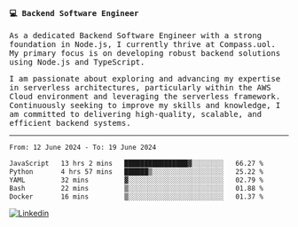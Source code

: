 
<samp>
  
#### 💻 Backend Software Engineer

As a dedicated Backend Software Engineer with a strong foundation in Node.js, I currently thrive at Compass.uol. My primary focus is on developing robust backend solutions using Node.js and TypeScript.

I am passionate about exploring and advancing my expertise in serverless architectures, particularly within the AWS Cloud environment and leveraging the serverless framework. Continuously seeking to improve my skills and knowledge, I am committed to delivering high-quality, scalable, and efficient backend systems.

---

<!--START_SECTION:waka-->

```txt
From: 12 June 2024 - To: 19 June 2024

JavaScript   13 hrs 2 mins   ████████████████▓░░░░░░░░   66.27 %
Python       4 hrs 57 mins   ██████▒░░░░░░░░░░░░░░░░░░   25.22 %
YAML         32 mins         ▓░░░░░░░░░░░░░░░░░░░░░░░░   02.79 %
Bash         22 mins         ▒░░░░░░░░░░░░░░░░░░░░░░░░   01.88 %
Docker       16 mins         ▒░░░░░░░░░░░░░░░░░░░░░░░░   01.37 %
```

<!--END_SECTION:waka-->
  
</samp>

[![Linkedin](https://img.shields.io/badge/-Mateus%20Garcia-c080ff?style=flat-square&logo=Linkedin&logoColor=white&link=https://www.linkedin.com/in/mpgxc)](https://www.linkedin.com/in/mateusogarcia) 
